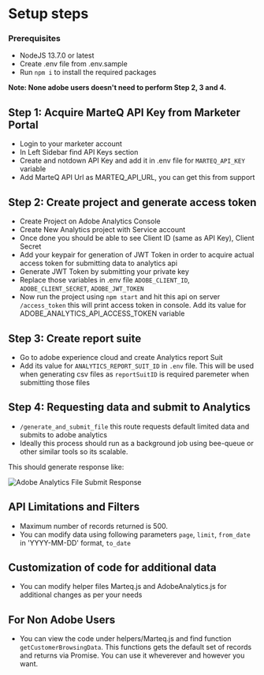 # Setup steps

### Prerequisites

- NodeJS 13.7.0 or latest
- Create .env file from .env.sample
- Run `npm i` to install the required packages

**Note: None adobe users doesn't need to perform Step 2, 3 and 4.**

## Step 1: Acquire MarteQ API Key from Marketer Portal

- Login to your marketer account
- In Left Sidebar find API Keys section
- Create and notdown API Key and add it in .env file for `MARTEQ_API_KEY` variable
- Add MarteQ API Url as MARTEQ_API_URL, you can get this from support

## Step 2: Create project and generate access token

- Create Project on Adobe Analytics Console
- Create New Analytics project with Service account
- Once done you should be able to see Client ID (same as API Key), Client Secret
- Add your keypair for generation of JWT Token in order to acquire actual access token for submitting data to analytics api
- Generate JWT Token by submitting your private key
- Replace those variables in .env file `ADOBE_CLIENT_ID`, `ADOBE_CLIENT_SECRET`, `ADOBE_JWT_TOKEN`
- Now run the project using `npm start` and hit this api on server `/access_token` this will print access token in console. Add its value for ADOBE_ANALYTICS_API_ACCESS_TOKEN variable

## Step 3: Create report suite

- Go to adobe experience cloud and create Analytics report Suit
- Add its value for `ANALYTICS_REPORT_SUIT_ID` in `.env` file. This will be used when generating csv files as `reportSuitID` is required paremeter when submitting those files

## Step 4: Requesting data and submit to Analytics

- `/generate_and_submit_file` this route requests default limited data and submits to adobe analytics
- Ideally this process should run as a background job using bee-queue or other similar tools so its scalable.

This should generate response like:

![Adobe Analytics File Submit Response](https://i.imgur.com/mZcX3bi.png "Adobe Analytics File Submit Response")

## API Limitations and Filters

- Maximum number of records returned is 500.
- You can modify data using following parameters `page`, `limit`, `from_date` in 'YYYY-MM-DD' format, `to_date`

## Customization of code for additional data

- You can modify helper files Marteq.js and AdobeAnalytics.js for additional changes as per your needs

## For Non Adobe Users

- You can view the code under helpers/Marteq.js and find function `getCustomerBrowsingData`. This functions gets the default set of records and returns via Promise. You can use it wheverever and however you want.

